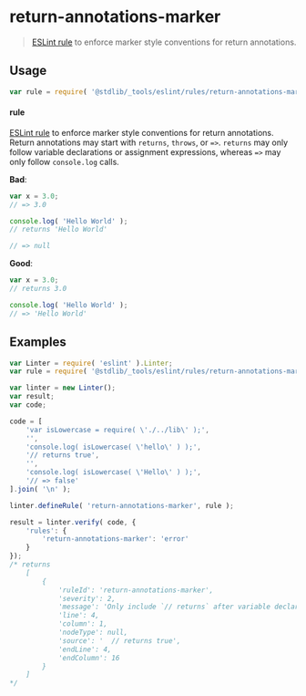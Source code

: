 <!--

@license Apache-2.0

Copyright (c) 2018 The Stdlib Authors.

Licensed under the Apache License, Version 2.0 (the "License");
you may not use this file except in compliance with the License.
You may obtain a copy of the License at

   http://www.apache.org/licenses/LICENSE-2.0

Unless required by applicable law or agreed to in writing, software
distributed under the License is distributed on an "AS IS" BASIS,
WITHOUT WARRANTIES OR CONDITIONS OF ANY KIND, either express or implied.
See the License for the specific language governing permissions and
limitations under the License.

-->

# return-annotations-marker

> [ESLint rule][eslint-rules] to enforce marker style conventions for return annotations.

<section class="intro">

</section>

<!-- /.intro -->

<section class="usage">

## Usage

```javascript
var rule = require( '@stdlib/_tools/eslint/rules/return-annotations-marker' );
```

#### rule

[ESLint rule][eslint-rules] to enforce marker style conventions for return annotations. Return annotations may start with `returns`, `throws`, or `=>`. `returns` may only follow variable declarations or assignment expressions, whereas `=>` may only follow `console.log` calls.

**Bad**:

<!-- eslint-disable stdlib/return-annotations-marker -->

```javascript
var x = 3.0;
// => 3.0

console.log( 'Hello World' );
// returns 'Hello World'

// => null
```

**Good**:

```javascript
var x = 3.0;
// returns 3.0

console.log( 'Hello World' );
// => 'Hello World'
```

</section>

<!-- /.usage -->

<section class="examples">

## Examples

<!-- eslint no-undef: "error" -->

```javascript
var Linter = require( 'eslint' ).Linter;
var rule = require( '@stdlib/_tools/eslint/rules/return-annotations-marker' );

var linter = new Linter();
var result;
var code;

code = [
    'var isLowercase = require( \'./../lib\' );',
    '',
    'console.log( isLowercase( \'hello\' ) );',
    '// returns true',
    '',
    'console.log( isLowercase( \'Hello\' ) );',
    '// => false'
].join( '\n' );

linter.defineRule( 'return-annotations-marker', rule );

result = linter.verify( code, {
    'rules': {
        'return-annotations-marker': 'error'
    }
});
/* returns
    [
        {
            'ruleId': 'return-annotations-marker',
            'severity': 2,
            'message': 'Only include `// returns` after variable declarations or assignment expressions (use `=>` after `console.log`)',
            'line': 4,
            'column': 1,
            'nodeType': null,
            'source': '  // returns true',
            'endLine': 4,
            'endColumn': 16
        }
    ]
*/
```

</section>

<!-- /.examples -->

<section class="links">

[eslint-rules]: https://eslint.org/docs/developer-guide/working-with-rules

</section>

<!-- /.links -->
